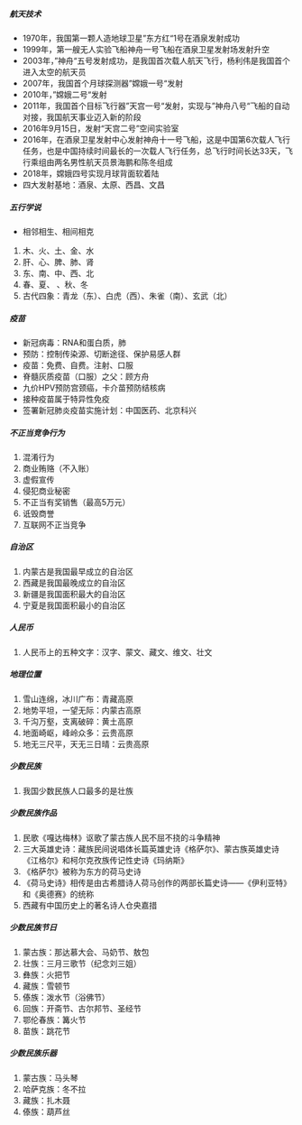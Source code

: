 ##### 航天技术

- 1970年，我国第一颗人造地球卫星”东方红“1号在酒泉发射成功
- 1999年，第一艘无人实验飞船神舟一号飞船在酒泉卫星发射场发射升空
- 2003年，”神舟“五号发射成功，是我国首次载人航天飞行，杨利伟是我国首个进入太空的航天员
- 2007年，我国首个月球探测器”嫦娥一号“发射
- 2010年，”嫦娥二号“发射
- 2011年，我国首个目标飞行器”天宫一号“发射，实现与”神舟八号“飞船的自动对接，我国航天事业迈入新的阶段
- 2016年9月15日，发射“天宫二号”空间实验室
- 2016年，在酒泉卫星发射中心发射神舟十一号飞船，这是中国第6次载人飞行任务，也是中国持续时间最长的一次载人飞行任务，总飞行时间长达33天，飞行乘组由两名男性航天员景海鹏和陈冬组成
- 2018年，嫦娥四号实现月球背面软着陆
- 四大发射基地：酒泉、太原、西昌、文昌

##### 五行学说

- 相邻相生、相间相克 
1. 木、火、土、金、水
2. 肝、心、脾、肺、肾 
3. 东、南、中、西、北
4. 春、夏、  、秋、冬
5. 古代四象：青龙（东）、白虎（西）、朱雀（南）、玄武（北）

##### 疫苗

- 新冠病毒：RNA和蛋白质，肺
- 预防：控制传染源、切断途径、保护易感人群
- 疫苗：免费、自费。注射、口服
- 脊髓灰质疫苗（口服）之父：顾方舟
- 九价HPV预防宫颈癌，卡介苗预防结核病
- 接种疫苗属于特异性免疫
- 签署新冠肺炎疫苗实施计划：中国医药、北京科兴

##### 不正当竞争行为

1. 混淆行为
2. 商业贿赂（不入账）
3. 虚假宣传
4. 侵犯商业秘密
5. 不正当有奖销售（最高5万元）
6. 诋毁商誉
7. 互联网不正当竞争

##### 自治区

1. 内蒙古是我国最早成立的自治区
2. 西藏是我国最晚成立的自治区
3. 新疆是我国面积最大的自治区
4. 宁夏是我国面积最小的自治区

##### 人民币

1. 人民币上的五种文字：汉字、蒙文、藏文、维文、壮文

##### 地理位置

1. 雪山连绵，冰川广布：青藏高原
2. 地势平坦，一望无际：内蒙古高原
3. 千沟万壑，支离破碎：黄土高原
4. 地面崎岖，峰岭众多：云贵高原
5. 地无三尺平，天无三日晴：云贵高原

##### 少数民族

1. 我国少数民族人口最多的是壮族

##### 少数民族作品

1. 民歌《嘎达梅林》讴歌了蒙古族人民不屈不挠的斗争精神
2. 三大英雄史诗：藏族民间说唱体长篇英雄史诗《格萨尔》、蒙古族英雄史诗《江格尔》和柯尔克孜族传记性史诗《玛纳斯》
3. 《格萨尔》被称为东方的荷马史诗
4. 《荷马史诗》相传是由古希腊诗人荷马创作的两部长篇史诗——《伊利亚特》和《奥德赛》的统称
5. 西藏有中国历史上的著名诗人仓央嘉措

##### 少数民族节日

1. 蒙古族：那达慕大会、马奶节、敖包
2. 壮族：三月三歌节（纪念刘三姐）
3. 彝族：火把节
4. 藏族：雪顿节
5. 傣族：泼水节（浴佛节）
6. 回族：开斋节、古尔邦节、圣经节
7. 鄂伦春族：篝火节
8. 苗族：跳花节

##### 少数民族乐器

1. 蒙古族：马头琴
2. 哈萨克族：冬不拉
3. 藏族：扎木聂
4. 傣族：葫芦丝